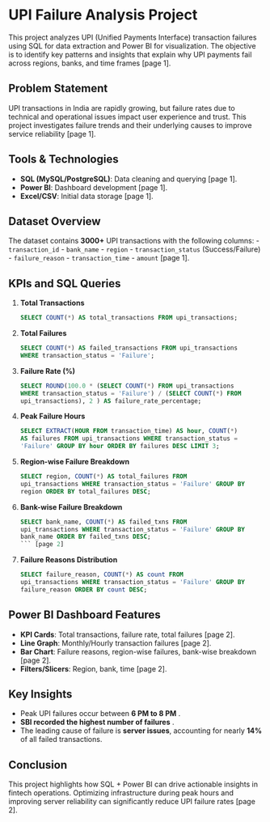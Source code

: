 # UPI Failure Analysis Project

This project analyzes UPI (Unified Payments Interface) transaction failures using SQL for data extraction and Power BI for visualization. The objective is to identify key patterns and insights that explain why UPI payments fail across regions, banks, and time frames [page 1].

## Problem Statement

UPI transactions in India are rapidly growing, but failure rates due to technical and operational issues impact user experience and trust. This project investigates failure trends and their underlying causes to improve service reliability [page 1].

## Tools & Technologies

*   **SQL (MySQL/PostgreSQL)**: Data cleaning and querying [page 1].
*   **Power BI**: Dashboard development [page 1].
*   **Excel/CSV**: Initial data storage [page 1].

## Dataset Overview

The dataset contains **3000+** UPI transactions with the following columns: -
`transaction_id` - `bank_name` - `region` - `transaction_status` (Success/Failure) - `failure_reason` - `transaction_time` - `amount` [page 1].

## KPIs and SQL Queries

1.  **Total Transactions**
    ```sql
    SELECT COUNT(*) AS total_transactions FROM upi_transactions;
    ``` 
2.  **Total Failures**
    ```sql
    SELECT COUNT(*) AS failed_transactions FROM upi_transactions
    WHERE transaction_status = 'Failure';
    ``` 
3.  **Failure Rate (%)**
    ```sql
    SELECT ROUND(100.0 * (SELECT COUNT(*) FROM upi_transactions
    WHERE transaction_status = 'Failure') / (SELECT COUNT(*) FROM
    upi_transactions), 2 ) AS failure_rate_percentage;
    ``` 
4.  **Peak Failure Hours**
    ```sql
    SELECT EXTRACT(HOUR FROM transaction_time) AS hour, COUNT(*)
    AS failures FROM upi_transactions WHERE transaction_status =
    'Failure' GROUP BY hour ORDER BY failures DESC LIMIT 3;
    ``` 
5.  **Region-wise Failure Breakdown**
    ```sql
    SELECT region, COUNT(*) AS total_failures FROM
    upi_transactions WHERE transaction_status = 'Failure' GROUP BY
    region ORDER BY total_failures DESC;
    ``` 
6.  **Bank-wise Failure Breakdown**
    ```sql
    SELECT bank_name, COUNT(*) AS failed_txns FROM
    upi_transactions WHERE transaction_status = 'Failure' GROUP BY
    bank_name ORDER BY failed_txns DESC;
    ``` [page 2]
7.  **Failure Reasons Distribution**
    ```sql
    SELECT failure_reason, COUNT(*) AS count FROM
    upi_transactions WHERE transaction_status = 'Failure' GROUP BY
    failure_reason ORDER BY count DESC;
    ``` 

## Power BI Dashboard Features

*   **KPI Cards**: Total transactions, failure rate, total failures [page 2].
*   **Line Graph**: Monthly/Hourly transaction failures [page 2].
*   **Bar Chart**: Failure reasons, region-wise failures, bank-wise breakdown [page 2].
*   **Filters/Slicers**: Region, bank, time [page 2].

## Key Insights

*   Peak UPI failures occur between **6 PM to 8 PM** .
*   **SBI recorded the highest number of failures** .
*   The leading cause of failure is **server issues**, accounting for nearly **14%** of all failed transactions.

## Conclusion

This project highlights how SQL + Power BI can drive actionable insights in fintech operations. Optimizing infrastructure during peak hours and improving server reliability can significantly reduce UPI failure rates [page 2].


